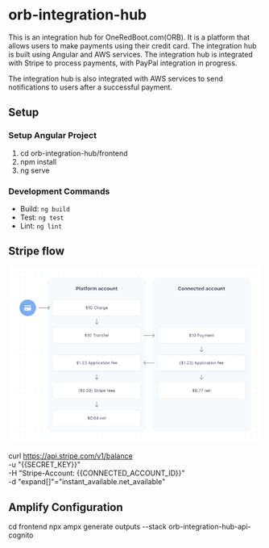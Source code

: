 # orb-integration-hub
This is an integration hub for OneRedBoot.com(ORB). It is a platform that allows users to make payments 
using their credit card. The integration hub is built using Angular and AWS services. The integration hub is integrated 
with Stripe to process payments, with PayPal integration in progress.

The integration hub is also integrated with AWS services to send notifications to users after a successful payment.

## Setup

### Setup Angular Project
1. cd orb-integration-hub/frontend
2. npm install
3. ng serve

### Development Commands
- Build: `ng build`
- Test: `ng test`
- Lint: `ng lint`






## Stripe flow
![img.png](assets/stripe-payment-flow.png)

curl https://api.stripe.com/v1/balance \
  -u "{{SECRET_KEY}}" \
  -H "Stripe-Account: {{CONNECTED_ACCOUNT_ID}}" \
  -d "expand[]"="instant_available.net_available"


## Amplify Configuration
cd frontend
npx ampx generate outputs --stack orb-integration-hub-api-cognito
